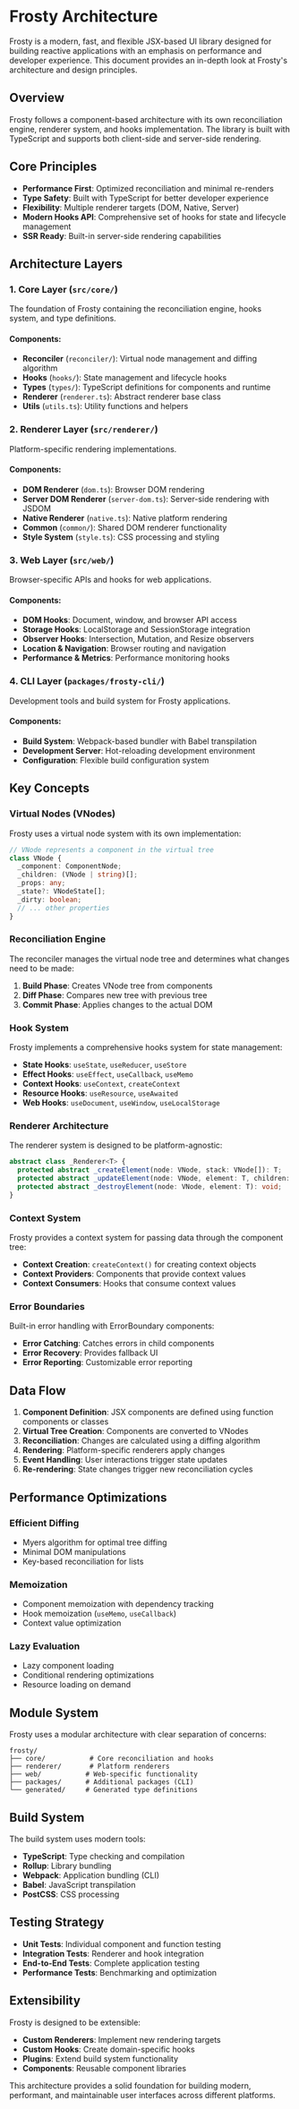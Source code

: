 # Frosty Architecture

Frosty is a modern, fast, and flexible JSX-based UI library designed for building reactive applications with an emphasis on performance and developer experience. This document provides an in-depth look at Frosty's architecture and design principles.

## Overview

Frosty follows a component-based architecture with its own reconciliation engine, renderer system, and hooks implementation. The library is built with TypeScript and supports both client-side and server-side rendering.

## Core Principles

- **Performance First**: Optimized reconciliation and minimal re-renders
- **Type Safety**: Built with TypeScript for better developer experience
- **Flexibility**: Multiple renderer targets (DOM, Native, Server)
- **Modern Hooks API**: Comprehensive set of hooks for state and lifecycle management
- **SSR Ready**: Built-in server-side rendering capabilities

## Architecture Layers

### 1. Core Layer (`src/core/`)

The foundation of Frosty containing the reconciliation engine, hooks system, and type definitions.

#### Components:
- **Reconciler** (`reconciler/`): Virtual node management and diffing algorithm
- **Hooks** (`hooks/`): State management and lifecycle hooks
- **Types** (`types/`): TypeScript definitions for components and runtime
- **Renderer** (`renderer.ts`): Abstract renderer base class
- **Utils** (`utils.ts`): Utility functions and helpers

### 2. Renderer Layer (`src/renderer/`)

Platform-specific rendering implementations.

#### Components:
- **DOM Renderer** (`dom.ts`): Browser DOM rendering
- **Server DOM Renderer** (`server-dom.ts`): Server-side rendering with JSDOM
- **Native Renderer** (`native.ts`): Native platform rendering
- **Common** (`common/`): Shared DOM renderer functionality
- **Style System** (`style.ts`): CSS processing and styling

### 3. Web Layer (`src/web/`)

Browser-specific APIs and hooks for web applications.

#### Components:
- **DOM Hooks**: Document, window, and browser API access
- **Storage Hooks**: LocalStorage and SessionStorage integration
- **Observer Hooks**: Intersection, Mutation, and Resize observers
- **Location & Navigation**: Browser routing and navigation
- **Performance & Metrics**: Performance monitoring hooks

### 4. CLI Layer (`packages/frosty-cli/`)

Development tools and build system for Frosty applications.

#### Components:
- **Build System**: Webpack-based bundler with Babel transpilation
- **Development Server**: Hot-reloading development environment
- **Configuration**: Flexible build configuration system

## Key Concepts

### Virtual Nodes (VNodes)

Frosty uses a virtual node system with its own implementation:

```typescript
// VNode represents a component in the virtual tree
class VNode {
  _component: ComponentNode;
  _children: (VNode | string)[];
  _props: any;
  _state?: VNodeState[];
  _dirty: boolean;
  // ... other properties
}
```

### Reconciliation Engine

The reconciler manages the virtual node tree and determines what changes need to be made:

1. **Build Phase**: Creates VNode tree from components
2. **Diff Phase**: Compares new tree with previous tree
3. **Commit Phase**: Applies changes to the actual DOM

### Hook System

Frosty implements a comprehensive hooks system for state management:

- **State Hooks**: `useState`, `useReducer`, `useStore`
- **Effect Hooks**: `useEffect`, `useCallback`, `useMemo`
- **Context Hooks**: `useContext`, `createContext`
- **Resource Hooks**: `useResource`, `useAwaited`
- **Web Hooks**: `useDocument`, `useWindow`, `useLocalStorage`

### Renderer Architecture

The renderer system is designed to be platform-agnostic:

```typescript
abstract class _Renderer<T> {
  protected abstract _createElement(node: VNode, stack: VNode[]): T;
  protected abstract _updateElement(node: VNode, element: T, children: (T | string)[], stack: VNode[], force?: boolean): void;
  protected abstract _destroyElement(node: VNode, element: T): void;
}
```

### Context System

Frosty provides a context system for passing data through the component tree:

- **Context Creation**: `createContext()` for creating context objects
- **Context Providers**: Components that provide context values
- **Context Consumers**: Hooks that consume context values

### Error Boundaries

Built-in error handling with ErrorBoundary components:

- **Error Catching**: Catches errors in child components
- **Error Recovery**: Provides fallback UI
- **Error Reporting**: Customizable error reporting

## Data Flow

1. **Component Definition**: JSX components are defined using function components or classes
2. **Virtual Tree Creation**: Components are converted to VNodes
3. **Reconciliation**: Changes are calculated using a diffing algorithm
4. **Rendering**: Platform-specific renderers apply changes
5. **Event Handling**: User interactions trigger state updates
6. **Re-rendering**: State changes trigger new reconciliation cycles

## Performance Optimizations

### Efficient Diffing
- Myers algorithm for optimal tree diffing
- Minimal DOM manipulations
- Key-based reconciliation for lists

### Memoization
- Component memoization with dependency tracking
- Hook memoization (`useMemo`, `useCallback`)
- Context value optimization

### Lazy Evaluation
- Lazy component loading
- Conditional rendering optimizations
- Resource loading on demand

## Module System

Frosty uses a modular architecture with clear separation of concerns:

```
frosty/
├── core/           # Core reconciliation and hooks
├── renderer/       # Platform renderers
├── web/           # Web-specific functionality
├── packages/      # Additional packages (CLI)
└── generated/     # Generated type definitions
```

## Build System

The build system uses modern tools:

- **TypeScript**: Type checking and compilation
- **Rollup**: Library bundling
- **Webpack**: Application bundling (CLI)
- **Babel**: JavaScript transpilation
- **PostCSS**: CSS processing

## Testing Strategy

- **Unit Tests**: Individual component and function testing
- **Integration Tests**: Renderer and hook integration
- **End-to-End Tests**: Complete application testing
- **Performance Tests**: Benchmarking and optimization

## Extensibility

Frosty is designed to be extensible:

- **Custom Renderers**: Implement new rendering targets
- **Custom Hooks**: Create domain-specific hooks
- **Plugins**: Extend build system functionality
- **Components**: Reusable component libraries

This architecture provides a solid foundation for building modern, performant, and maintainable user interfaces across different platforms.
